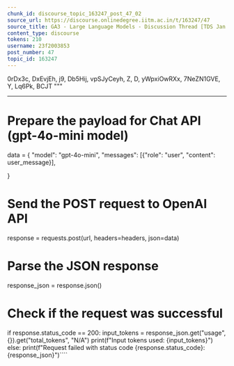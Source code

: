 ```yaml
---
chunk_id: discourse_topic_163247_post_47_02
source_url: https://discourse.onlinedegree.iitm.ac.in/t/163247/47
source_title: GA3 - Large Language Models - Discussion Thread [TDS Jan 2025]
content_type: discourse
tokens: 210
username: 23f2003853
post_number: 47
topic_id: 163247
---
```


0rDx3c, DxEvjEh, j9, Db5Hij, vpSJyCeyh, Z, D, yWpxiOwRXx, 7NeZN1GVE, Y, Lq6Pk, BCJT
"""

---

# Prepare the payload for Chat API (gpt-4o-mini model)
data = {
 "model": "gpt-4o-mini", 
 "messages": [{"role": "user", "content": user_message}],

}

# Send the POST request to OpenAI API
response = requests.post(url, headers=headers, json=data)

# Parse the JSON response
response_json = response.json()

# Check if the request was successful
if response.status_code == 200:
 input_tokens = response_json.get("usage", {}).get("total_tokens", "N/A")
 print(f"Input tokens used: {input_tokens}")
else:
 print(f"Request failed with status code {response.status_code}: {response_json}")````
